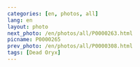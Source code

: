 ```yaml
---
categories: [en, photos, all]
lang: en
layout: photo
next_photo: /en/photos/all/P0000263.html
picname: P0000265
prev_photo: /en/photos/all/P0000308.html
tags: [Dead Oryx]
---
```

